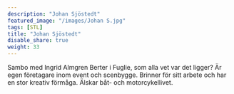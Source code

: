 ```yaml
---
description: "Johan Sjöstedt"
featured_image: "/images/Johan S.jpg"
tags: [STL]
title: "Johan Sjöstedt"
disable_share: true
weight: 33
---
```

Sambo med Ingrid Almgren Berter i Fuglie, som alla vet var det ligger? Är egen företagare inom event och scenbygge. Brinner för sitt arbete och har en stor kreativ förmåga. Älskar båt- och motorcykellivet. 